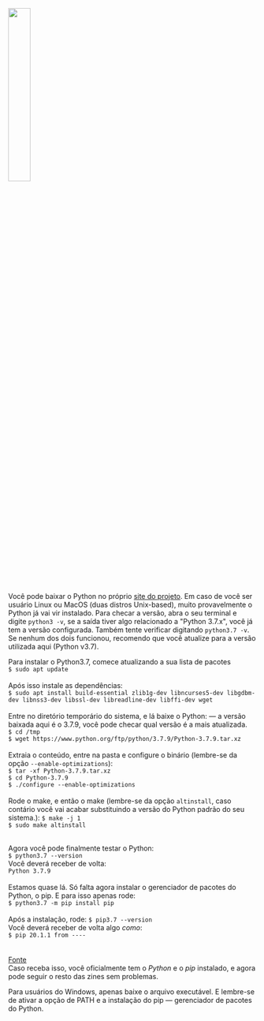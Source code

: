 <img width="30%" src="https://i.imgur.com/VATToY0.png">

Você pode baixar o Python no próprio [site do projeto](https://www.python.org/downloads/). Em caso de você ser usuário Linux ou MacOS (duas distros Unix-based), muito provavelmente o Python já vai vir instalado. 
Para checar a versão, abra o seu terminal e digite `python3 -v`, se a saída tiver algo relacionado a "Python 3.7.x", você já tem a versão configurada. Também tente verificar digitando `python3.7 -v`.
Se nenhum dos dois funcionou, recomendo que você atualize para a versão utilizada aqui (Python v3.7).

Para instalar o Python3.7, comece atualizando a sua lista de pacotes<br>
`$ sudo apt update`<br><br>
Após isso instale as dependências:<br>
`$ sudo apt install build-essential zlib1g-dev libncurses5-dev libgdbm-dev libnss3-dev libssl-dev libreadline-dev libffi-dev wget`<br><br>
Entre no diretório temporário do sistema, e lá baixe o Python: — a versão baixada aqui é o 3.7.9, você pode checar qual versão é a mais atualizada.<br>
`$ cd /tmp`<br>
`$ wget https://www.python.org/ftp/python/3.7.9/Python-3.7.9.tar.xz`<br><br>
Extraia o conteúdo, entre na pasta e configure o binário (lembre-se da opção `--enable-optimizations`):<br>
`$ tar -xf Python-3.7.9.tar.xz`<br>
`$ cd Python-3.7.9`<br>
`$ ./configure --enable-optimizations`<br><br>
Rode o make, e então o make (lembre-se da opção `altinstall`, caso contário você vai acabar substituindo a versão do Python padrão do seu sistema.):
`$ make -j 1`<br>
`$ sudo make altinstall`<br><br>

Agora você pode finalmente testar o Python:<br>
`$ python3.7 --version`<br>
Você deverá receber de volta:<br>
`Python 3.7.9`<br><br>
Estamos quase lá. Só falta agora instalar o gerenciador de pacotes do Python, o pip. E para isso apenas rode:<br>
`$ python3.7 -m pip install pip`<br><br>
Após a instalação, rode:
`$ pip3.7 --version`<br>
Você deverá receber de volta algo *como*:<br>
`$ pip 20.1.1 from ----`<br><br>
<br>
[Fonte](https://websiteforstudents.com/installing-the-latest-python-3-7-on-ubuntu-16-04-18-04/)<br>
Caso receba isso, você oficialmente tem o *Python* e o *pip* instalado, e agora pode seguir o resto das zines sem problemas.

Para usuários do Windows, apenas baixe o arquivo executável. E lembre-se de ativar a opção de PATH e a instalação do pip — gerenciador de pacotes do Python.


